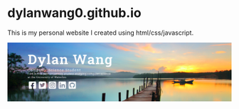# dylanwang0.github.io
This is my personal website I created using html/css/javascript.

![Website Pic](https://github.com/dylanwang0/dylanwang0/blob/main/website.png)
